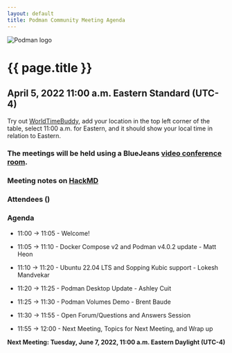 ```yaml
---
layout: default
title: Podman Community Meeting Agenda
---
```


![Podman logo](/img/podman.svg)

# {{ page.title }}
## April 5, 2022 11:00 a.m. Eastern Standard (UTC-4)

Try out [WorldTimeBuddy](https://www.worldtimebuddy.com/?pl=1&lid=5,0&h=5&date=4/5/2022%7C3&hf=1), add your location in the top left corner of the table,
select 11:00 a.m. for Eastern, and it should show your local time in relation to Eastern.

### The meetings will be held using a BlueJeans [video conference room](https://bluejeans.com/880216278/2568).

### Meeting notes on [HackMD](https://hackmd.io/fc1zraYdS0-klJ2KJcfC7w)

### Attendees ()

### Agenda

* 11:00 -> 11:05 - Welcome! 

* 11:05 -> 11:10 - Docker Compose v2 and Podman v4.0.2 update - Matt Heon

* 11:10 -> 11:20 - Ubuntu 22.04 LTS and Sopping Kubic support - Lokesh Mandvekar

* 11:20 -> 11:25 - Podman Desktop Update - Ashley Cuit

* 11:25 -> 11:30 - Podman Volumes Demo - Brent Baude

* 11:30 -> 11:55 - Open Forum/Questions and Answers Session

* 11:55 -> 12:00 - Next Meeting, Topics for Next Meeting, and Wrap up

**Next Meeting: Tuesday, June 7, 2022, 11:00 a.m. Eastern Daylight (UTC-4)**

